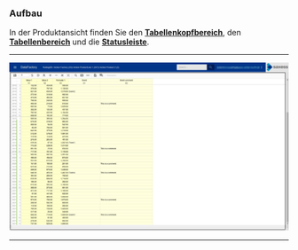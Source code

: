 ### Aufbau

In der Produktansicht finden Sie den **[Tabellenkopfbereich](/der-web-client/produkt/aufbau/tabellenkopfbereich.md)**, den **[Tabellenbereich](/der-web-client/produkt/aufbau/tabellenbereich.md)** und die **[Statusleiste](/der-web-client/produkt/aufbau/statusleiste.md)**.

---
![](/Pictures/Web-Client/Produkt/Aufbau/aufbau_1.png)

---
